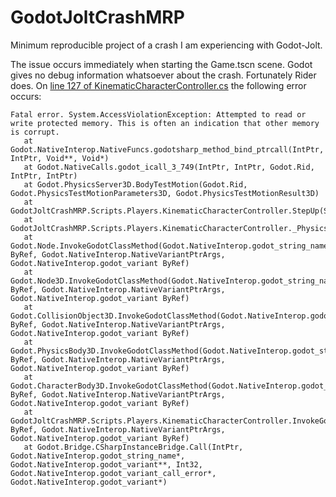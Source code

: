 # GodotJoltCrashMRP
Minimum reproducible project of a crash I am experiencing with Godot-Jolt.

The issue occurs immediately when starting the Game.tscn scene. Godot gives no debug information whatsoever about the crash. Fortunately Rider does. 
On [line 127 of KinematicCharacterController.cs](https://github.com/KuroiRoy/GodotJoltCrashMRP/blob/ef8a18b8551f2797fa16c5349049dd91e3d3a265/Scripts/Players/KinematicCharacterController.cs#L127) the following error occurs:
```
Fatal error. System.AccessViolationException: Attempted to read or write protected memory. This is often an indication that other memory is corrupt.
   at Godot.NativeInterop.NativeFuncs.godotsharp_method_bind_ptrcall(IntPtr, IntPtr, Void**, Void*)
   at Godot.NativeCalls.godot_icall_3_749(IntPtr, IntPtr, Godot.Rid, IntPtr, IntPtr)
   at Godot.PhysicsServer3D.BodyTestMotion(Godot.Rid, Godot.PhysicsTestMotionParameters3D, Godot.PhysicsTestMotionResult3D)
   at GodotJoltCrashMRP.Scripts.Players.KinematicCharacterController.StepUp(Single)
   at GodotJoltCrashMRP.Scripts.Players.KinematicCharacterController._PhysicsProcess(Double)
   at Godot.Node.InvokeGodotClassMethod(Godot.NativeInterop.godot_string_name ByRef, Godot.NativeInterop.NativeVariantPtrArgs, Godot.NativeInterop.godot_variant ByRef)
   at Godot.Node3D.InvokeGodotClassMethod(Godot.NativeInterop.godot_string_name ByRef, Godot.NativeInterop.NativeVariantPtrArgs, Godot.NativeInterop.godot_variant ByRef)
   at Godot.CollisionObject3D.InvokeGodotClassMethod(Godot.NativeInterop.godot_string_name ByRef, Godot.NativeInterop.NativeVariantPtrArgs, Godot.NativeInterop.godot_variant ByRef)
   at Godot.PhysicsBody3D.InvokeGodotClassMethod(Godot.NativeInterop.godot_string_name ByRef, Godot.NativeInterop.NativeVariantPtrArgs, Godot.NativeInterop.godot_variant ByRef)
   at Godot.CharacterBody3D.InvokeGodotClassMethod(Godot.NativeInterop.godot_string_name ByRef, Godot.NativeInterop.NativeVariantPtrArgs, Godot.NativeInterop.godot_variant ByRef)
   at GodotJoltCrashMRP.Scripts.Players.KinematicCharacterController.InvokeGodotClassMethod(Godot.NativeInterop.godot_string_name ByRef, Godot.NativeInterop.NativeVariantPtrArgs, Godot.NativeInterop.godot_variant ByRef)
   at Godot.Bridge.CSharpInstanceBridge.Call(IntPtr, Godot.NativeInterop.godot_string_name*, Godot.NativeInterop.godot_variant**, Int32, Godot.NativeInterop.godot_variant_call_error*, Godot.NativeInterop.godot_variant*)
```
